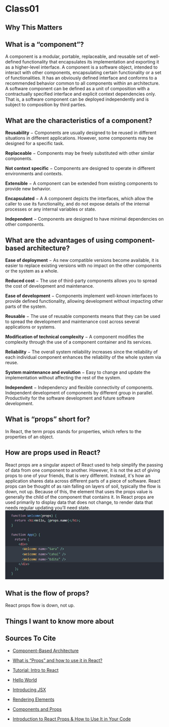 # Class01

## Why This Matters

## What is a “component”?

A component is a modular, portable, replaceable, and reusable set of well-defined functionality that encapsulates its implementation and exporting it as a higher-level interface. A component is a software object, intended to interact with other components, encapsulating certain functionality or a set of functionalities. It has an obviously defined interface and conforms to a recommended behavior common to all components within an architecture. A software component can be defined as a unit of composition with a contractually specified interface and explicit context dependencies only. That is, a software component can be deployed independently and is subject to composition by third parties.

## What are the characteristics of a component?

**Reusability** − Components are usually designed to be reused in different situations in different applications. However, some components may be designed for a specific task.

**Replaceable** − Components may be freely substituted with other similar components.

**Not context specific** − Components are designed to operate in different environments and contexts.

**Extensible** − A component can be extended from existing components to provide new behavior.

**Encapsulated** − A A component depicts the interfaces, which allow the caller to use its functionality, and do not expose details of the internal processes or any internal variables or state.

**Independent** − Components are designed to have minimal dependencies on other components.

## What are the advantages of using component-based architecture?

**Ease of deployment** − As new compatible versions become available, it is easier to replace existing versions with no impact on the other components or the system as a whole.

**Reduced cost** − The use of third-party components allows you to spread the cost of development and maintenance.

**Ease of development** − Components implement well-known interfaces to provide defined functionality, allowing development without impacting other parts of the system.

**Reusable** − The use of reusable components means that they can be used to spread the development and maintenance cost across several applications or systems.

**Modification of technical complexity** − A component modifies the complexity through the use of a component container and its services.

**Reliability** − The overall system reliability increases since the reliability of each individual component enhances the reliability of the whole system via reuse.

**System maintenance and evolution** − Easy to change and update the implementation without affecting the rest of the system.

**Independent** − Independency and flexible connectivity of components. Independent development of components by different group in parallel. Productivity for the software development and future software development.

## What is “props” short for?

In React, the term props stands for properties, which refers to the properties of an object.

## How are props used in React?

React props are a singular aspect of React used to help simplify the passing of data from one component to another. However, it is not the act of giving props to one of your friends, that is very different. Instead, it's how an application shares data across different parts of a piece of software. React props can be thought of as rain falling on layers of soil, typically the flow is down, not up. Because of this, the element that uses the props value is generally the child of the component that contains it. In React props are used primarily to display data that does not change, to render data that needs regular updating you’ll need state.
![Example of using props](code-301/class1pic.jpg)

## What is the flow of props?

React props flow is down, not up.

## Things I want to know more about

## Sources To Cite

- [Component-Based Architecture](https://www.tutorialspoint.com/software_architecture_design/component_based_architecture.htm)

- [What is “Props” and how to use it in React?](https://itnext.io/what-is-props-and-how-to-use-it-in-react-da307f500da0)

- [Tutorial: Intro to React](https://reactjs.org/tutorial/tutorial.html)

- [Hello World](https://reactjs.org/docs/hello-world.html)

- [Introducing JSX](https://reactjs.org/docs/introducing-jsx.html)

- [Rendering Elements](https://reactjs.org/docs/rendering-elements.html)

- [Components and Props](https://reactjs.org/docs/components-and-props.html)

- [Introduction to React Props & How to Use It in Your Code](https://blog.hubspot.com/website/react-props)
